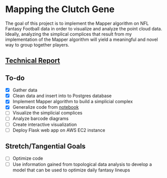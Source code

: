 # Mapping the Clutch Gene

The goal of this project is to implement the Mapper algorithm on NFL Fantasy
Football data in order to visualize and analyze the point cloud data. Ideally, 
analyzing the simplical complices that result from my implementation of the 
Mapper algorithm will yield a meaningful and novel way to group together 
players.

## [Technical Report](report.md)

## To-do
- [x] Gather data
- [x] Clean data and insert into to Postgres database
- [x] Implement Mapper algorithm to build a simplicial complex
- [x] Generalize code from [notebook](notebooks/TDA.ipynb)
- [ ] Visualize the simplicial complices
- [ ] Analyze barcode diagrams
- [ ] Create interactive visualization
- [ ] Deploy Flask web app on AWS EC2 instance

## Stretch/Tangential Goals
- [ ] Optimize code
- [ ] Use information gained from topological data analysis to develop a model
      that can be used to optimize daily fantasy lineups

